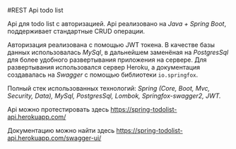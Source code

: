 #REST Api todo list

Api для todo list с авторизацией. Api реализовано на _Java + Spring Boot_, поддерживает стандартные CRUD операции. 

Авторизация реализована с помощью JWT токена. В качестве базы данных использовалась _MySql_, в дальнейшем заменёная на _PostgresSql_ для более удобного развертывания приложения на сервере.
Для развертывания использовался сервер Heroku, а документация создавалась на _Swagger_ с помощью библиотеки `io.springfox`.

Полный стек использованных технологий: _Spring (Core, Boot, Mvc, Security, Data), MySql, PostgresSql, Lombok, Springfox-swagger2, JWT._

Api можно протестировать здесь https://spring-todolist-api.herokuapp.com/

Документацию можно найти здесь https://spring-todolist-api.herokuapp.com/swagger-ui/

